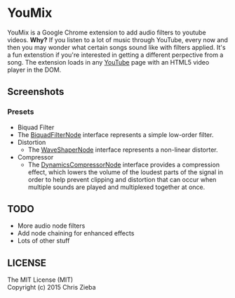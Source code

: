 # YouMix

YouMix is a Google Chrome extension to add audio filters to youtube videos. **Why?** If you listen to a lot of music through YouTube, every now and then you may wonder what certain songs sound like with filters applied. It's a fun extenstion if you're interested in getting a different perpective from a song. The extension loads in any [YouTube](https://youtube.com) page with an HTML5 video player in the DOM.

## Screenshots

### Presets
- Biquad Filter
 - The [BiquadFilterNode](https://developer.mozilla.org/en-US/docs/Web/API/BiquadFilterNode) interface represents a simple low-order filter.
- Distortion
  - The [WaveShaperNode](https://developer.mozilla.org/en-US/docs/Web/API/WaveShaperNode) interface represents a non-linear distorter.
- Compressor
  - The [DynamicsCompressorNode](https://developer.mozilla.org/en-US/docs/Web/API/DynamicsCompressorNode) interface provides a compression effect, which lowers the volume of the loudest parts of the signal in order to help prevent clipping and distortion that can occur when multiple sounds are played and multiplexed together at once.

## TODO

- More audio node filters
- Add node chaining for enhanced effects
- Lots of other stuff

## LICENSE

The MIT License (MIT)  
Copyright (c) 2015 Chris Zieba